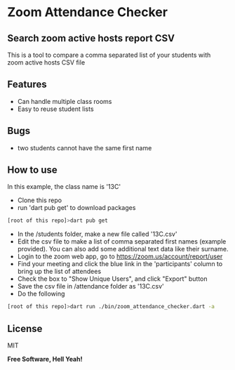 # Zoom Attendance Checker
## Search zoom active hosts report CSV

This is a tool to compare a comma separated list of your students with zoom active hosts CSV file

## Features

- Can handle multiple class rooms
- Easy to reuse student lists

## Bugs

- two students cannot have the same first name

## How to use
 In this example, the class name is '13C'
- Clone this repo
- run 'dart pub get' to download packages
```sh
[root of this repo]>dart pub get
```
- In the /students folder, make a new file called '13C.csv'
- Edit the csv file to make a list of comma separated first names (example provided). You can also add some additional text data like their surname.
- Login to the zoom web app, go to https://zoom.us/account/report/user
- Find your meeting and click the blue link in the 'participants' column to bring up the list of attendees
- Check the box to "Show Unique Users", and click "Export" button
- Save the csv file in /attendance folder as '13C.csv'
- Do the following
```sh
[root of this repo]>dart run ./bin/zoom_attendance_checker.dart -a
```

## License

MIT

**Free Software, Hell Yeah!**

